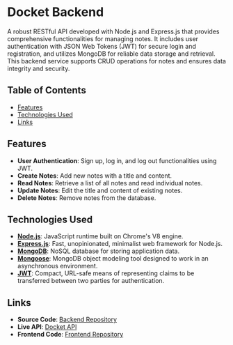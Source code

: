 # Docket Backend

A robust RESTful API developed with Node.js and Express.js that provides comprehensive functionalities for managing
notes. It includes user authentication with JSON Web Tokens (JWT) for secure login and registration, and utilizes
MongoDB for reliable data storage and retrieval. This backend service supports CRUD operations for notes and ensures
data integrity and security.

## Table of Contents

- [Features](#features)
- [Technologies Used](#technologies-used)
- [Links](#links)

## Features

- **User Authentication**: Sign up, log in, and log out functionalities using JWT.
- **Create Notes**: Add new notes with a title and content.
- **Read Notes**: Retrieve a list of all notes and read individual notes.
- **Update Notes**: Edit the title and content of existing notes.
- **Delete Notes**: Remove notes from the database.

## Technologies Used

- **[Node.js](https://nodejs.org/)**: JavaScript runtime built on Chrome's V8 engine.
- **[Express.js](https://expressjs.com/)**: Fast, unopinionated, minimalist web framework for Node.js.
- **[MongoDB](https://www.mongodb.com/)**: NoSQL database for storing application data.
- **[Mongoose](https://mongoosejs.com/)**: MongoDB object modeling tool designed to work in an asynchronous environment.
- **[JWT](https://jwt.io/)**: Compact, URL-safe means of representing claims to be transferred between two parties for
  authentication.

## Links

- **Source Code**:  [Backend Repository](https://github.com/sam4web/docket-backend)
- **Live API**: [Docket API](https://docket-backend-qxw8.onrender.com/)
- **Frontend Code**: [Frontend Repository](https://github.com/sam4web/docket-frontend)
